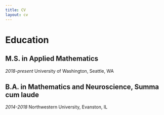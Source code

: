 ```yaml
---
title: CV
layout: cv
---
```


# Education

## M.S. in Applied Mathematics
*2018-present*    University of Washington, Seattle, WA

## B.A. in Mathematics and Neuroscience, Summa cum laude
*2014-2018*       Northwestern University, Evanston, IL
